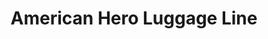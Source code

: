 ---
layout: project
active: false
permalink: /hartmann_luggage/
title: "American Hero Luggage Line"
client:
description: "A line of luggage for the business traveler"
challenge: "Hartmann wanted to evolve their mature brand for a new younger audience, but keep their strong visual identity of timeless bags made of belting leather."
result: "We added a more soft-modern curved face to a very recognizable rounded rectangular shape to create a unisex feel that young urban professionals identify with."
services:
 - "market research"
 - "form exploration"
 - "2D CAD"
main_image: "/assets/images/projects/hartmann_luggage/main.jpg"
images:
 - "/assets/images/projects/hartmann_luggage/01.jpg"
 - "/assets/images/projects/hartmann_luggage/02.jpg"
 - "/assets/images/projects/hartmann_luggage/03.jpg"
---
